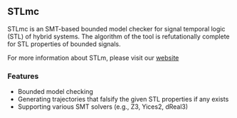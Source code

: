 ## STLmc

STLmc is an SMT-based bounded model checker for signal temporal logic (STL) of hybrid systems. The algorithm of the tool is refutationally complete for STL properties of bounded signals. 

For more information about STLm, please visit our [website](https://stlmc.github.io/)

### Features

* Bounded model checking
* Generating trajectories that falsify the given STL properties if any exists
* Supporting various SMT solvers (e.g., Z3, Yices2, dReal3)
